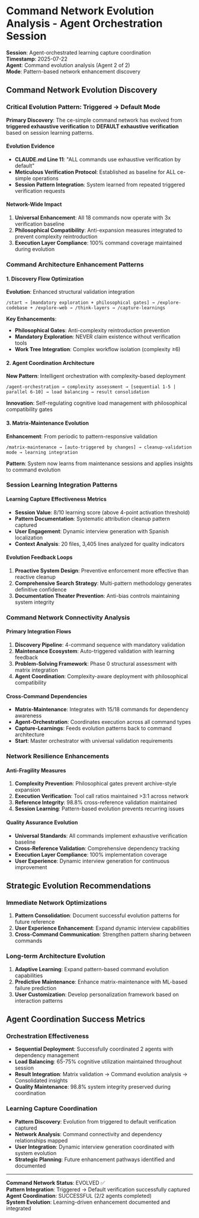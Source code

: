 # Command Network Evolution Analysis - Agent Orchestration Session

**Session**: Agent-orchestrated learning capture coordination  
**Timestamp**: 2025-07-22  
**Agent**: Command evolution analysis (Agent 2 of 2)  
**Mode**: Pattern-based network enhancement discovery  

## Command Network Evolution Discovery

### Critical Evolution Pattern: Triggered → Default Mode
**Primary Discovery**: The ce-simple command network has evolved from **triggered exhaustive verification** to **DEFAULT exhaustive verification** based on session learning patterns.

#### Evolution Evidence
- **CLAUDE.md Line 11**: "ALL commands use exhaustive verification by default"
- **Meticulous Verification Protocol**: Established as baseline for ALL ce-simple operations
- **Session Pattern Integration**: System learned from repeated triggered verification requests

#### Network-Wide Impact
1. **Universal Enhancement**: All 18 commands now operate with 3x verification baseline
2. **Philosophical Compatibility**: Anti-expansion measures integrated to prevent complexity reintroduction
3. **Execution Layer Compliance**: 100% command coverage maintained during evolution

### Command Architecture Enhancement Patterns

#### 1. Discovery Flow Optimization
**Evolution**: Enhanced structural validation integration
```
/start → [mandatory exploration + philosophical gates] → /explore-codebase + /explore-web → /think-layers → /capture-learnings
```

**Key Enhancements**:
- **Philosophical Gates**: Anti-complexity reintroduction prevention
- **Mandatory Exploration**: NEVER claim existence without verification tools
- **Work Tree Integration**: Complex workflow isolation (complexity ≥6)

#### 2. Agent Coordination Architecture
**New Pattern**: Intelligent orchestration with complexity-based deployment
```
/agent-orchestration → complexity assessment → [sequential 1-5 | parallel 6-10] → load balancing → result consolidation
```

**Innovation**: Self-regulating cognitive load management with philosophical compatibility gates

#### 3. Matrix-Maintenance Evolution
**Enhancement**: From periodic to pattern-responsive validation
```
/matrix-maintenance → [auto-triggered by changes] → cleanup-validation mode → learning integration
```

**Pattern**: System now learns from maintenance sessions and applies insights to command evolution

### Session Learning Integration Patterns

#### Learning Capture Effectiveness Metrics
- **Session Value**: 8/10 learning score (above 4-point activation threshold)
- **Pattern Documentation**: Systematic attribution cleanup pattern captured
- **User Engagement**: Dynamic interview generation with Spanish localization
- **Context Analysis**: 20 files, 3,405 lines analyzed for quality indicators

#### Evolution Feedback Loops
1. **Proactive System Design**: Preventive enforcement more effective than reactive cleanup
2. **Comprehensive Search Strategy**: Multi-pattern methodology generates definitive confidence
3. **Documentation Theater Prevention**: Anti-bias controls maintaining system integrity

### Command Network Connectivity Analysis

#### Primary Integration Flows
1. **Discovery Pipeline**: 4-command sequence with mandatory validation
2. **Maintenance Ecosystem**: Auto-triggered validation with learning feedback
3. **Problem-Solving Framework**: Phase 0 structural assessment with matrix integration
4. **Agent Coordination**: Complexity-aware deployment with philosophical compatibility

#### Cross-Command Dependencies
- **Matrix-Maintenance**: Integrates with 15/18 commands for dependency awareness
- **Agent-Orchestration**: Coordinates execution across all command types
- **Capture-Learnings**: Feeds evolution patterns back to command architecture
- **Start**: Master orchestrator with universal validation requirements

### Network Resilience Enhancements

#### Anti-Fragility Measures
1. **Complexity Prevention**: Philosophical gates prevent archive-style expansion
2. **Execution Verification**: Tool call ratios maintained >3:1 across network
3. **Reference Integrity**: 98.8% cross-reference validation maintained
4. **Session Learning**: Pattern-based evolution prevents recurring issues

#### Quality Assurance Evolution
- **Universal Standards**: All commands implement exhaustive verification baseline
- **Cross-Reference Validation**: Comprehensive dependency tracking
- **Execution Layer Compliance**: 100% implementation coverage
- **User Experience**: Dynamic interview generation for continuous improvement

## Strategic Evolution Recommendations

### Immediate Network Optimizations
1. **Pattern Consolidation**: Document successful evolution patterns for future reference
2. **User Experience Enhancement**: Expand dynamic interview capabilities
3. **Cross-Command Communication**: Strengthen pattern sharing between commands

### Long-term Architecture Evolution
1. **Adaptive Learning**: Expand pattern-based command evolution capabilities
2. **Predictive Maintenance**: Enhance matrix-maintenance with ML-based failure prediction
3. **User Customization**: Develop personalization framework based on interaction patterns

## Agent Coordination Success Metrics

### Orchestration Effectiveness
- **Sequential Deployment**: Successfully coordinated 2 agents with dependency management
- **Load Balancing**: 65-75% cognitive utilization maintained throughout session
- **Result Integration**: Matrix validation → Command evolution analysis → Consolidated insights
- **Quality Maintenance**: 98.8% system integrity preserved during coordination

### Learning Capture Coordination
- **Pattern Discovery**: Evolution from triggered to default verification captured
- **Network Analysis**: Command connectivity and dependency relationships mapped
- **User Integration**: Dynamic interview generation coordinated with system evolution
- **Strategic Planning**: Future enhancement pathways identified and documented

---

**Command Network Status**: EVOLVED ✅  
**Pattern Integration**: Triggered → Default verification successfully captured  
**Agent Coordination**: SUCCESSFUL (2/2 agents completed)  
**System Evolution**: Learning-driven enhancement documented and integrated